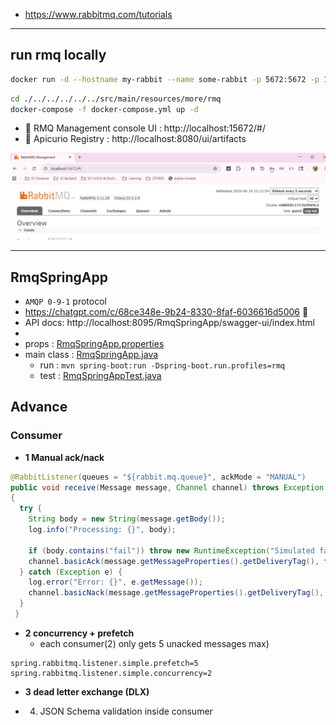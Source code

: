 - https://www.rabbitmq.com/tutorials

---
## run rmq locally
```bash
docker run -d --hostname my-rabbit --name some-rabbit -p 5672:5672 -p 15672:15672 rabbitmq:3-management
```
```bash
cd ./../../../../../src/main/resources/more/rmq
docker-compose -f docker-compose.yml up -d
```

- 🔶 RMQ Management console UI : http://localhost:15672/#/ 
- 🔶 Apicurio Registry : http://localhost:8080/ui/artifacts

![img.png](img.png)

---
## RmqSpringApp
-  `AMQP 0-9-1` protocol
- https://chatgpt.com/c/68ce348e-9b24-8330-8faf-6036616d5006 🤖
- API docs: http://localhost:8095/RmqSpringApp/swagger-ui/index.html
- 
- props : [RmqSpringApp.properties](../../../resources/more/rmq/RmqSpringApp.properties)
- main class : [RmqSpringApp.java](../java/more/rmq/RmqSpringApp.java)
  - run : `mvn spring-boot:run -Dspring-boot.run.profiles=rmq`
  - test : [RmqSpringAppTest.java](../java/more/rmq/RmqSpringAppTest.java)

## Advance
### Consumer
- **1 Manual ack/nack**
```java
@RabbitListener(queues = "${rabbit.mq.queue}", ackMode = "MANUAL")
public void receive(Message message, Channel channel) throws Exception
{
  try {
    String body = new String(message.getBody());
    log.info("Processing: {}", body);

    if (body.contains("fail")) throw new RuntimeException("Simulated failure");
    channel.basicAck(message.getMessageProperties().getDeliveryTag(), false); //✅
  } catch (Exception e) {
    log.error("Error: {}", e.getMessage());
    channel.basicNack(message.getMessageProperties().getDeliveryTag(), false, false); // ❌
  }
 } 
```
- **2 concurrency + prefetch** 
  - each consumer(2) only gets 5 unacked messages max)
```properties
spring.rabbitmq.listener.simple.prefetch=5
spring.rabbitmq.listener.simple.concurrency=2
```

- **3 dead letter exchange (DLX)**

- 4. JSON Schema validation inside consumer
